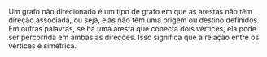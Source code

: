 Um grafo não direcionado é um tipo de grafo em que as arestas não têm direção associada, ou seja, elas não têm uma origem ou destino definidos. Em outras palavras, se há uma aresta que conecta dois vértices, ela pode ser percorrida em ambas as direções. Isso significa que a relação entre os vértices é simétrica.
